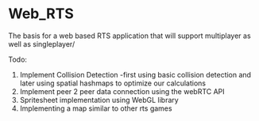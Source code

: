 # Web_RTS
The basis for a web based RTS application that will support multiplayer as well as singleplayer/

Todo:
1. Implement Collision Detection
  -first using basic collision detection and later using spatial hashmaps to optimize our calculations
2. Implement peer 2 peer data connection using the webRTC API
3. Spritesheet implementation using WebGL library
4. Implementing a map similar to other rts games
